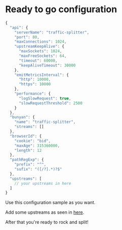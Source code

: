 # Ready to go configuration

```javascript
{
  "api": {
    "serverName": "traffic-splitter",
    "port": 80,
    "maxConnections": 1024,
    "upstreamKeepAlive": {
      "maxSockets": 1024,
      "maxFreeSockets": 64,
      "timeout": 60000,
      "keepAliveTimeout": 30000
    },
    "emitMetricsInterval": {
      "http": 10000,
      "https": 10000
    },
  	"performance": {
  	  "logSlowRequest": true,
  	  "slowRequestThreshold": 2500
  	}
  },
  "bunyan": {
    "name": "traffic-splitter",
    "streams": []
  },
  "browserId": {
    "cookie": "bid",
    "maxAge": 315360000,
    "length": 12
  },
  "pathRegExp": {
    "prefix": "^",
    "sufix": "([/?].*)?$"
  },
  "upstreams": [
    // your upstreams in here
  ]
}
```

Use this configuration sample as you want.

Add some upstreams as seen in [here](#upstreams).

After that you're ready to rock and split!
